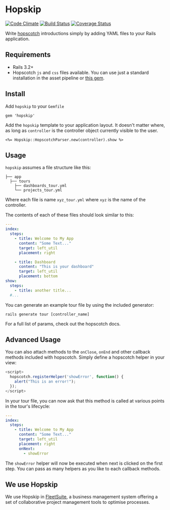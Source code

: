 # Hopskip

[![Code Climate](https://codeclimate.com/github/boxuk/hopskip.png)](https://codeclimate.com/github/boxuk/hopskip)
[![Build Status](https://travis-ci.org/boxuk/hopskip.png?branch=master)](https://travis-ci.org/boxuk/hopskip)
[![Coverage Status](https://coveralls.io/repos/boxuk/hopskip/badge.png?branch=master)](https://coveralls.io/r/boxuk/hopskip?branch=master)

Write [hopscotch](https://github.com/linkedin/hopscotch) introductions simply by adding YAML files to your Rails application.

## Requirements

* Rails 3.2+
* Hopscotch `js` and `css` files available. You can use just a standard installation in the asset pipeline or [this gem](https://github.com/ccschmitz/hopscotch-rails).

## Install

Add `hopskip` to your `Gemfile`

    gem 'hopskip'

Add the `hopskip` template to your application layout. It doesn't matter where, as long as `controller` is the controller object currently visible to the user.

    <%= Hopskip::HopscotchParser.new(controller).show %>

## Usage

`hopskip` assumes a file structure like this:

    ├── app
      ├── tours
        ├── dashboards_tour.yml
        └── projects_tour.yml

Where each file is name `xyz_tour.yml` where `xyz` is the name of the controller.

The contents of each of these files should look similar to this:

```YAML
---
index:
  steps:
    - title: Welcome to My App
      content: "Some Text..."
      target: left_util
      placement: right

    - title: Dashboard
      content: "This is your dashboard"
      target: left_util
      placement: bottom
show:
  steps:
    - title: another title...
  #...
```

You can generate an example tour file by using the included generator:

    rails generate tour [controller_name]

For a full list of params, check out the hopscotch docs.

## Advanced Usage

You can also attach methods to the `onClose`, `onEnd` and other callback methods included with hopscotch. Simply define a hopscotch helper in your view:

```JavaScript
<script>
  hopscotch.registerHelper('showError', function() {
    alert("This is an error!");
  });
</script>
```
  In your tour file, you can now ask that this method is called at various points in the tour's lifecycle:

```YAML
---
index:
  steps:
    - title: Welcome to My App
      content: "Some Text..."
      target: left_util
      placement: right
      onNext:
        - showError
```

The `showError` helper will now be executed when next is clicked on the first step. You can pass as many helpers as you like to each callback methods.

## We use Hopskip

We use Hopskip in [FleetSuite](http://www.boxuk.com/fleetsuite/), a business management system offering a set of collaborative project management tools to optimise processes.